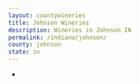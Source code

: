 ```yaml
---
layout: countywineries
title: Johnson Wineries
description: Wineries in Johnson IN
permalink: /indiana/johnson/
county: johnson
state: in
---
```

-
